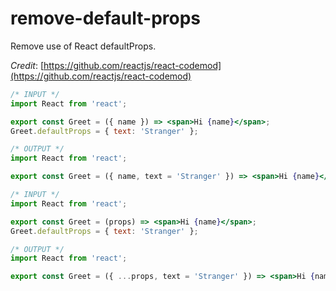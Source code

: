 # remove-default-props

Remove use of React defaultProps.

_Credit_: [https://github.com/reactjs/react-codemod](https://github.com/reactjs/react-codemod)

```jsx
/* INPUT */
import React from 'react';

export const Greet = ({ name }) => <span>Hi {name}</span>;
Greet.defaultProps = { text: 'Stranger' };

/* OUTPUT */
import React from 'react';

export const Greet = ({ name, text = 'Stranger' }) => <span>Hi {name}</span>;
```

```jsx
/* INPUT */
import React from 'react';

export const Greet = (props) => <span>Hi {name}</span>;
Greet.defaultProps = { text: 'Stranger' };

/* OUTPUT */
import React from 'react';

export const Greet = ({ ...props, text = 'Stranger' }) => <span>Hi {name}</span>;
```